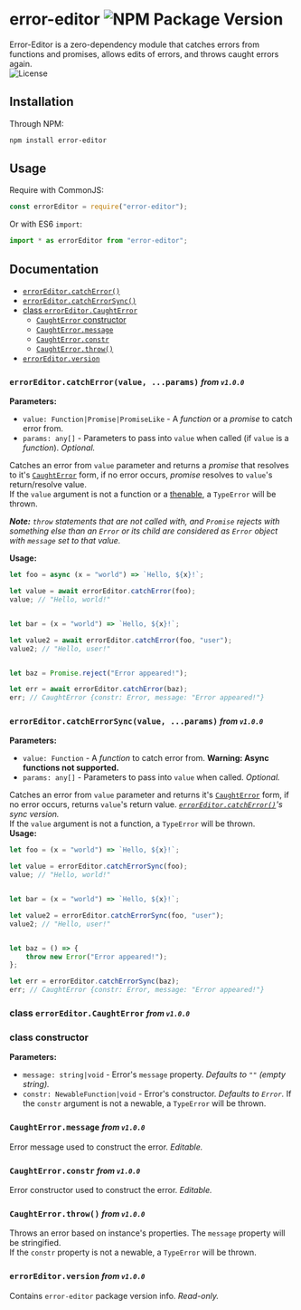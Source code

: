 # error-editor ![NPM Package Version](https://img.shields.io/npm/v/error-editor?style=flat-square&link=https%3A%2F%2Fwww.npmjs.com%2Fpackage%2Ferror-editor)
Error-Editor is a zero-dependency module that catches errors from functions and promises, allows edits of errors, and throws caught errors again.  
![License](https://img.shields.io/github/license/muffoi/error-editor)
<!-- ![Downloads](https://img.shields.io/npm/dt/error-editor) -->

<h2 id="install">Installation</h2>

Through NPM:
```bash
npm install error-editor
```



<h2 id="use">Usage</h2>

Require with CommonJS:
```javascript
const errorEditor = require("error-editor");
```
Or with ES6 `import`:
```javascript
import * as errorEditor from "error-editor";
```



<h2 id="docs">Documentation</h2>

- [`errorEditor.catchError()`](#ee-ce)
- [`errorEditor.catchErrorSync()`](#ee-ces)
- [class `errorEditor.CaughtError`](#ce)
    - [`CaughtError` constructor](#ce-const)
    - [`CaughtError.message`](#ce-msg)
    - [`CaughtError.constr`](#ce-constr)
    - [`CaughtError.throw()`](#ce-throw)
- [`errorEditor.version`](#ee-ver)


<h3 id="ee-ce"><code>errorEditor.catchError(value, ...params)</code> <small><i>from <code>v1.0.0</code></i></small></h3>

**Parameters:**  
- `value: Function|Promise|PromiseLike` - A *function* or a *promise* to catch error from.
- `params: any[]` - Parameters to pass into `value` when called (if `value` is a *function*). *Optional.*

Catches an error from `value` parameter and returns a *promise* that resolves to it's [`CaughtError`](#ce) form, if no error occurs, *promise* resolves to `value`'s return/resolve value.  
If the `value` argument is not a function or a <a href="https://developer.mozilla.org/en-US/docs/Web/JavaScript/Reference/Global_Objects/Promise#thenables" target="_blank">thenable</a>, a `TypeError` will be thrown.

***Note:** `throw` statements that are not called with, and `Promise` rejects with something else than an `Error` or its child are considered as `Error` object with `message` set to that value.*

**Usage:**
```javascript
let foo = async (x = "world") => `Hello, ${x}!`;

let value = await errorEditor.catchError(foo);
value; // "Hello, world!"


let bar = (x = "world") => `Hello, ${x}!`;

let value2 = await errorEditor.catchError(foo, "user");
value2; // "Hello, user!"


let baz = Promise.reject("Error appeared!");

let err = await errorEditor.catchError(baz);
err; // CaughtError {constr: Error, message: "Error appeared!"}
```


<h3 id="ee-ces"><code>errorEditor.catchErrorSync(value, ...params)</code> <small><i>from <code>v1.0.0</code></i></small></h3>

**Parameters:**  
- `value: Function` - A *function* to catch error from. **Warning: Async functions not supported.** 
- `params: any[]` - Parameters to pass into `value` when called. *Optional.*

Catches an error from `value` parameter and returns it's [`CaughtError`](#ce) form, if no error occurs, returns `value`'s return value. *[`errorEditor.catchError()`](#ee-ce)'s sync version.*  
If the `value` argument is not a function, a `TypeError` will be thrown.  
**Usage:**
```javascript
let foo = (x = "world") => `Hello, ${x}!`;

let value = errorEditor.catchErrorSync(foo);
value; // "Hello, world!"


let bar = (x = "world") => `Hello, ${x}!`;

let value2 = errorEditor.catchErrorSync(foo, "user");
value2; // "Hello, user!"


let baz = () => {
    throw new Error("Error appeared!");
};

let err = errorEditor.catchErrorSync(baz);
err; // CaughtError {constr: Error, message: "Error appeared!"}
```


<h3 id="ce">class <code>errorEditor.CaughtError</code> <small><i>from <code>v1.0.0</code></i></small></h3>
<h3 id="ce-const">class constructor</h3>

**Parameters:**
- `message: string|void` - Error's `message` property. *Defaults to `""` (empty string).*
- `constr: NewableFunction|void` - Error's constructor. *Defaults to `Error`.*
If the `constr` argument is not a newable, a `TypeError` will be thrown.


<h3 id="ce-msg"><code>CaughtError.message</code> <small><i>from <code>v1.0.0</code></i></small></h3>

Error message used to construct the error. *Editable.*


<h3 id="ce-constr"><code>CaughtError.constr</code> <small><i>from <code>v1.0.0</code></i></small></h3>

Error constructor used to construct the error. *Editable.*


<h3 id="ce-throw"><code>CaughtError.throw()</code> <small><i>from <code>v1.0.0</code></i></small></h3>

Throws an error based on instance's properties. The `message` property will be stringified.  
If the `constr` property is not a newable, a `TypeError` will be thrown.


<h3 id="ee-ver"><code>errorEditor.version</code> <small><i>from <code>v1.0.0</code></i></small></h3>

Contains `error-editor` package version info. *Read-only.*
